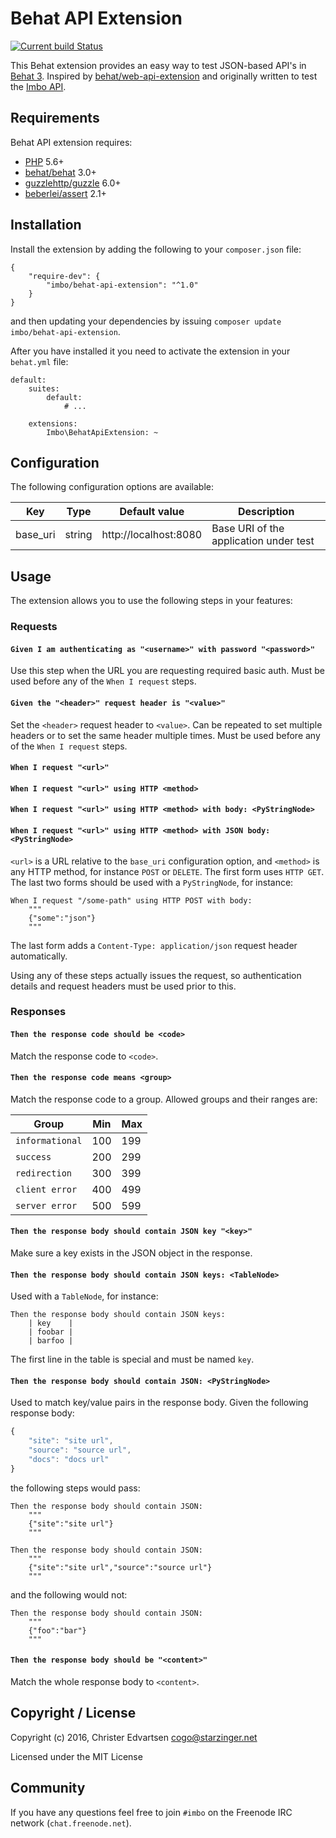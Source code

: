 # Behat API Extension

[![Current build Status](https://secure.travis-ci.org/imbo/behat-api-extension.png)](http://travis-ci.org/imbo/behat-api-extension)

This Behat extension provides an easy way to test JSON-based API's in [Behat 3](http://behat.org). Inspired by [behat/web-api-extension](https://github.com/Behat/WebApiExtension/) and originally written to test the [Imbo API](http://imbo.io).

## Requirements

Behat API extension requires:

* [PHP](http://php.net) 5.6+
* [behat/behat](http://behat.org) 3.0+
* [guzzlehttp/guzzle](http://guzzlephp.org) 6.0+
* [beberlei/assert](https://github.com/beberlei/assert/) 2.1+

## Installation

Install the extension by adding the following to your `composer.json` file:

    {
        "require-dev": {
            "imbo/behat-api-extension": "^1.0"
        }
    }

and then updating your dependencies by issuing `composer update imbo/behat-api-extension`.

After you have installed it you need to activate the extension in your `behat.yml` file:

    default:
        suites:
            default:
                # ...

        extensions:
            Imbo\BehatApiExtension: ~

## Configuration

The following configuration options are available:

Key | Type | Default value | Description
--- | ---- | ------------- | -----------
base_uri | string | http://localhost:8080 | Base URI of the application under test

## Usage

The extension allows you to use the following steps in your features:

### Requests

#### `Given I am authenticating as "<username>" with password "<password>"`

Use this step when the URL you are requesting required basic auth. Must be used before any of the `When I request` steps.

#### `Given the "<header>" request header is "<value>"`

Set the `<header>` request header to `<value>`. Can be repeated to set multiple headers or to set the same header multiple times. Must be used before any of the `When I request` steps.

#### `When I request "<url>"`
#### `When I request "<url>" using HTTP <method>`
#### `When I request "<url>" using HTTP <method> with body: <PyStringNode>`
#### `When I request "<url>" using HTTP <method> with JSON body: <PyStringNode>`

`<url>` is a URL relative to the `base_uri` configuration option, and `<method>` is any HTTP method, for instance `POST` or `DELETE`. The first form uses `HTTP GET`. The last two forms should be used with a `PyStringNode`, for instance:

    When I request "/some-path" using HTTP POST with body:
        """
        {"some":"json"}
        """

The last form adds a `Content-Type: application/json` request header automatically.

Using any of these steps actually issues the request, so authentication details and request headers must be used prior to this.

### Responses

#### `Then the response code should be <code>`

Match the response code to `<code>`.

#### `Then the response code means <group>`

Match the response code to a group. Allowed groups and their ranges are:

| Group | Min | Max |
| ----- | --- | --- |
| `informational` | 100 | 199 |
| `success` | 200 | 299 |
| `redirection` | 300 | 399 |
| `client error` | 400 | 499 |
| `server error` | 500 | 599 |

#### `Then the response body should contain JSON key "<key>"`

Make sure a key exists in the JSON object in the response.

#### `Then the response body should contain JSON keys: <TableNode>`

Used with a `TableNode`, for instance:

    Then the response body should contain JSON keys:
        | key    |
        | foobar |
        | barfoo |

The first line in the table is special and must be named `key`.

#### `Then the response body should contain JSON: <PyStringNode>`

Used to match key/value pairs in the response body. Given the following response body:

```javascript
{
    "site": "site url",
    "source": "source url",
    "docs": "docs url"
}
```

the following steps would pass:

```
Then the response body should contain JSON:
    """
    {"site":"site url"}
    """
```

```
Then the response body should contain JSON:
    """
    {"site":"site url","source":"source url"}
    """
```

and the following would not:

```
Then the response body should contain JSON:
    """
    {"foo":"bar"}
    """
```

#### `Then the response body should be "<content>"`

Match the whole response body to `<content>`.

## Copyright / License

Copyright (c) 2016, Christer Edvartsen <cogo@starzinger.net>

Licensed under the MIT License

## Community

If you have any questions feel free to join `#imbo` on the Freenode IRC network (`chat.freenode.net`).
